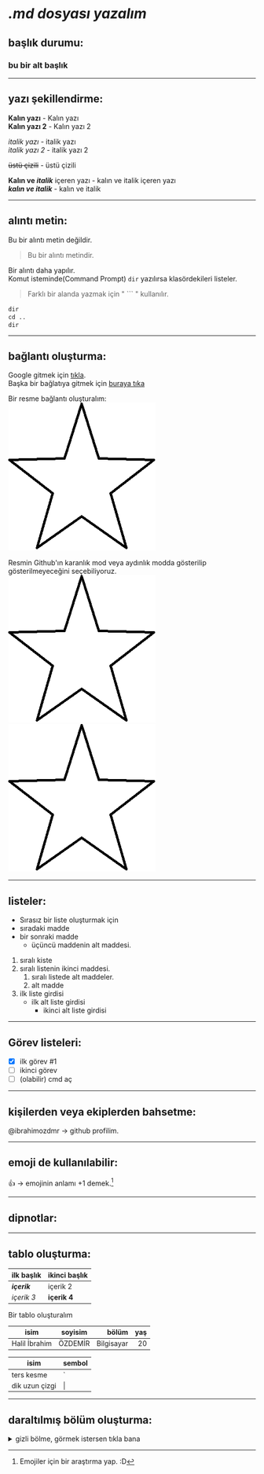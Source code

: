 # *.md dosyası yazalım*

## başlık durumu:
<!-- başlık eklemek için başına "#" getiriliyor. En fazla 6 tane getirilebilir. -->
### bu bir alt başlık <hr>

## yazı şekillendirme:
**Kalın yazı** - Kalın yazı <br>
__Kalın yazı 2__ - Kalın yazı 2 <br>

*italik yazı* - italik yazı <br>
_italik yazı 2_ - italik yazı 2 <br>

~~üstü çizili~~ - üstü çizili <br>

**Kalın ve _italik_** içeren yazı - kalın ve italik içeren yazı <br>
***kalın ve italik*** - kalın ve italik <hr>

## alıntı metin:
Bu bir alıntı metin değildir. <br>
>Bu bir alıntı metindir. <br>

Bir alıntı daha yapılır. <br>
Komut isteminde(Command Prompt) `dir` yazılırsa klasördekileri listeler. <br> <!--dir alıntı yapıldı-->
>Farklı bir alanda yazmak için " ``` " kullanılır.
```
dir
cd ..
dir
```
<hr>

## bağlantı oluşturma:
Google gitmek için [tıkla](https://www.google.com.tr). <br>
Başka bir bağlatıya gitmek için [buraya tıka](links/link.md)

Bir resme bağlantı oluşturalım: <br>
![yıldız](./links/star.png) <br> <!-- Adres kısmına link olarakta bir şey verilebilir. -->

Resmin Github'ın karanlık mod veya aydınlık modda gösterilip gösterilmeyeceğini seçebiliyoruz. <br>
![Yıldız](links/star.png#gh-light-mode-only) <!-- sadece aydınlık(light) modda gösterilmeye ayarlı -->
![Yıldız](links/star.png#gh-dark-mode-only)  <hr> <!-- sadece karanlık(dark) modda gösterilmeye ayarlı -->

## listeler:
-  Sırasız bir liste oluşturmak için
-  sıradaki madde
-  bir sonraki madde
   - üçüncü maddenin alt maddesi.

1. sıralı kiste
2. sıralı listenin ikinci maddesi.
   1. sıralı listede alt maddeler.
   2. alt madde
3. ilk liste girdisi
    - ilk alt liste girdisi
        - ikinci alt liste girdisi
<hr>

## Görev listeleri:
- [x] ilk görev #1
- [ ] ikinci görev
- [ ] \(olabilir) cmd aç
<hr>

## kişilerden veya ekiplerden bahsetme:
@ibrahimozdmr -> github profilim.
<hr>

## emoji de kullanılabilir:
:+1: -> emojinin anlamı +1 demek.[^1]
<hr>

## dipnotlar:
[^1]: Emojiler için bir araştırma yap. :D
<hr>

## tablo oluşturma:
| ilk başlık | ikinci başlık |
| ---------- | ------------- |
| ***içerik*** | içerik 2 |
| _içerik 3_ | **içerik 4** | <!-- içerik biçimlendirilebiliyor. -->

Bir tablo oluşturalım <br>
<!-- sütunu sola veya sağa yaslama işlemi-->
| isim | soyisim | bölüm | yaş |
| --- | :---: | ---: | ---: |
| Halil İbrahim | ÖZDEMİR | Bilgisayar | 20 |

<!-- burada dik uzun çizgiyi yapmak için kaçış karakterini kullanmak gerek. kaçış karakteri -> " \ " -->
| isim | sembol |
| --- | --- |
| ters kesme | ` |
| dik uzun çizgi | \| |
<hr>

## daraltılmış bölüm oluşturma:
<details><summary>gizli bölme, görmek istersen tıkla bana</summary>
<p>

### Her hangi bir şey yazabiliriz.
``` ruby
   puts "Merhaba Dünya!"
```

</p>
</details>